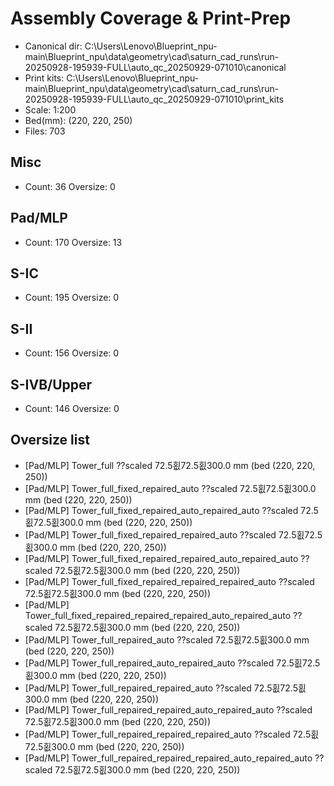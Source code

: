 ﻿# Assembly Coverage & Print-Prep
- Canonical dir: C:\Users\Lenovo\Blueprint_npu-main\Blueprint_npu\data\geometry\cad\saturn_cad_runs\run-20250928-195939-FULL\auto_qc_20250929-071010\canonical
- Print kits: C:\Users\Lenovo\Blueprint_npu-main\Blueprint_npu\data\geometry\cad\saturn_cad_runs\run-20250928-195939-FULL\auto_qc_20250929-071010\print_kits
- Scale: 1:200
- Bed(mm): (220, 220, 250)
- Files: 703

## Misc
- Count: 36  Oversize: 0

## Pad/MLP
- Count: 170  Oversize: 13

## S-IC
- Count: 195  Oversize: 0

## S-II
- Count: 156  Oversize: 0

## S-IVB/Upper
- Count: 146  Oversize: 0

## Oversize list
- [Pad/MLP] Tower_full ??scaled 72.5횞72.5횞300.0 mm (bed (220, 220, 250))
- [Pad/MLP] Tower_full_fixed_repaired_auto ??scaled 72.5횞72.5횞300.0 mm (bed (220, 220, 250))
- [Pad/MLP] Tower_full_fixed_repaired_auto_repaired_auto ??scaled 72.5횞72.5횞300.0 mm (bed (220, 220, 250))
- [Pad/MLP] Tower_full_fixed_repaired_repaired_auto ??scaled 72.5횞72.5횞300.0 mm (bed (220, 220, 250))
- [Pad/MLP] Tower_full_fixed_repaired_repaired_auto_repaired_auto ??scaled 72.5횞72.5횞300.0 mm (bed (220, 220, 250))
- [Pad/MLP] Tower_full_fixed_repaired_repaired_repaired_auto ??scaled 72.5횞72.5횞300.0 mm (bed (220, 220, 250))
- [Pad/MLP] Tower_full_fixed_repaired_repaired_repaired_auto_repaired_auto ??scaled 72.5횞72.5횞300.0 mm (bed (220, 220, 250))
- [Pad/MLP] Tower_full_repaired_auto ??scaled 72.5횞72.5횞300.0 mm (bed (220, 220, 250))
- [Pad/MLP] Tower_full_repaired_auto_repaired_auto ??scaled 72.5횞72.5횞300.0 mm (bed (220, 220, 250))
- [Pad/MLP] Tower_full_repaired_repaired_auto ??scaled 72.5횞72.5횞300.0 mm (bed (220, 220, 250))
- [Pad/MLP] Tower_full_repaired_repaired_auto_repaired_auto ??scaled 72.5횞72.5횞300.0 mm (bed (220, 220, 250))
- [Pad/MLP] Tower_full_repaired_repaired_repaired_auto ??scaled 72.5횞72.5횞300.0 mm (bed (220, 220, 250))
- [Pad/MLP] Tower_full_repaired_repaired_repaired_auto_repaired_auto ??scaled 72.5횞72.5횞300.0 mm (bed (220, 220, 250))


